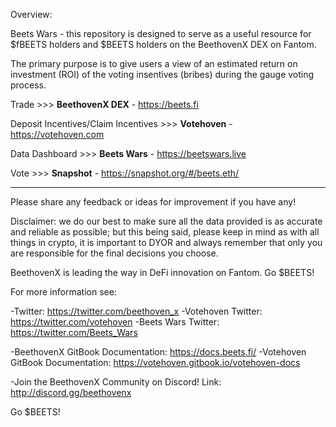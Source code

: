 Overview:

Beets Wars - this repository is designed to serve as a useful resource for $fBEETS holders and $BEETS holders on the BeethovenX DEX on Fantom. 

The primary purpose is to give users a view of an estimated return on investment (ROI) of the voting insentives (bribes) during the gauge voting process.

Trade >>> **BeethovenX DEX** - https://beets.fi

Deposit Incentives/Claim Incentives >>> **Votehoven** - https://votehoven.com

Data Dashboard >>> **Beets Wars** - https://beetswars.live

Vote >>> **Snapshot** - https://snapshot.org/#/beets.eth/

______________________

Please share any feedback or ideas for improvement if you have any!

Disclaimer: we do our best to make sure all the data provided is as accurate and reliable as possible; but this being said, please keep in mind as with all things in crypto, it is important to DYOR and always remember that only you are responsible for the final decisions you choose.

BeethovenX is leading the way in DeFi innovation on Fantom. Go $BEETS!

For more information see:

-Twitter: https://twitter.com/beethoven_x
-Votehoven Twitter: https://twitter.com/votehoven
-Beets Wars Twitter: https://twitter.com/Beets_Wars

-BeethovenX GitBook Documentation: https://docs.beets.fi/
-Votehoven GitBook Documentation: https://votehoven.gitbook.io/votehoven-docs

-Join the BeethovenX Community on Discord! Link: http://discord.gg/beethovenx


Go $BEETS!
